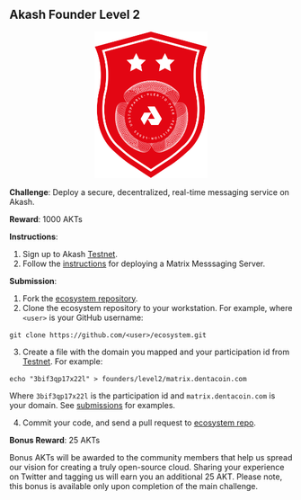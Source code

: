 ## Akash Founder Level 2

<p align="center">
<img width="200" src="doc/founder2@2x.png">
</p>

**Challenge**: Deploy a secure, decentralized, real-time messaging service on Akash.

**Reward**: 1000 AKTs

**Instructions**:

1. Sign up to Akash [Testnet](https://akash.network/testnet).
2. Follow the [instructions](https://docs.akash.network/guides/matrix) for deploying a Matrix Messsaging Server.

**Submission**:

1. Fork the [ecosystem repository](https://github.com/ovrclk/ecosystem).
2. Clone the ecosystem repository to your workstation. For example, where `<user>` is your GitHub username:

  ```shell
  git clone https://github.com/<user>/ecosystem.git
  ```

3. Create a file with the domain you mapped and your participation id from [Testnet](https://akash.network/testnet). For example:

  ```shell
  echo "3bif3qp17x22l" > founders/level2/matrix.dentacoin.com
  ```

  Where `3bif3qp17x22l` is the participation id and `matrix.dentacoin.com` is your domain. See [submissions](founders/level2) for examples.

4. Commit your code, and send a pull request to [ecosystem repo](https://github.com/ovrclk/ecosystem).

**Bonus Reward**: 25 AKTs

Bonus AKTs will be awarded to the community members that help us spread our vision for creating a truly open-source cloud. Sharing your experience on Twitter and tagging us will earn you an additional 25 AKT. Please note, this bonus is available only upon completion of the main challenge.

